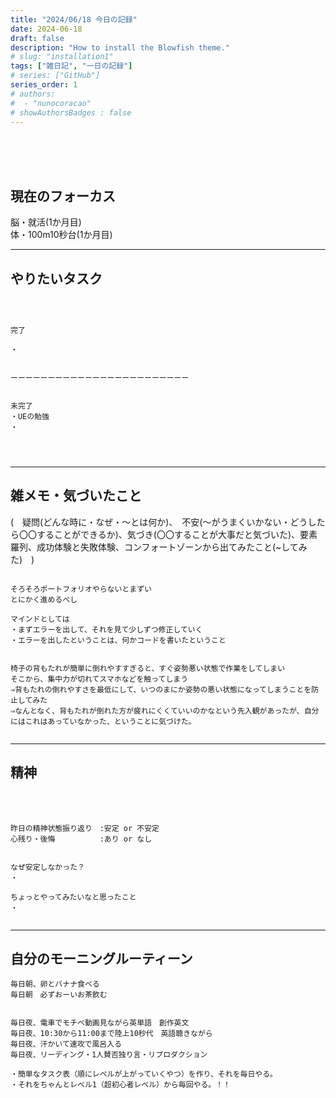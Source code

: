```yaml
---
title: "2024/06/18 今日の記録"
date: 2024-06-18
draft: false
description: "How to install the Blowfish theme."
# slug: "installation1"
tags: ["雑日記", "一日の記録"]
# series: ["GitHub"]
series_order: 1
# authors:
#  - "nunocoracao"
# showAuthorsBadges : false 
---
```







<br><br><br>


## 現在のフォーカス
脳・就活(1か月目)
<br>
体・100m10秒台(1か月目)

* * *
## やりたいタスク
```



完了

・


ーーーーーーーーーーーーーーーーーーーーーーーー


未完了
・UEの勉強
・




```











* * *
## 雑メモ・気づいたこと
(　疑問(どんな時に・なぜ・～とは何か)、　不安(～がうまくいかない・どうしたら〇〇することができるか)、気づき(〇〇することが大事だと気づいた)、要素羅列、成功体験と失敗体験、コンフォートゾーンから出てみたこと(~してみた)　)
```

そろそろポートフォリオやらないとまずい
とにかく進めるべし

マインドとしては
・まずエラーを出して、それを見て少しずつ修正していく
・エラーを出したということは、何かコードを書いたということ


椅子の背もたれが簡単に倒れやすすぎると、すぐ姿勢悪い状態で作業をしてしまい
そこから、集中力が切れてスマホなどを触ってしまう
⇒背もたれの倒れやすさを最低にして、いつのまにか姿勢の悪い状態になってしまうことを防止してみた
⇒なんとなく、背もたれが倒れた方が疲れにくくていいのかなという先入観があったが、自分にはこれはあっていなかった、ということに気づけた。


```






* * *
## 精神
　
```

昨日の精神状態振り返り　:安定 or 不安定
心残り・後悔　　　　　　:あり or なし


なぜ安定しなかった？
・

ちょっとやってみたいなと思ったこと
・


```



* * *
## 自分のモーニングルーティーン

```
毎日朝、卵とバナナ食べる
毎日朝　必ずおーいお茶飲む


毎日夜、電車でモチベ動画見ながら英単語　創作英文
毎日夜、10:30から11:00まで陸上10秒代　英語聴きながら
毎日夜、汗かいて速攻で風呂入る
毎日夜、リーディング・1人賛否独り言・リプロダクション

・簡単なタスク表（順にレベルが上がっていくやつ）を作り、それを毎日やる。
・それをちゃんとレベル1（超初心者レベル）から毎回やる。！！

```



